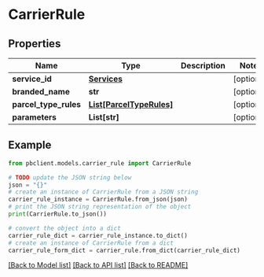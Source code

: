 # CarrierRule


## Properties

Name | Type | Description | Notes
------------ | ------------- | ------------- | -------------
**service_id** | [**Services**](Services.md) |  | [optional] 
**branded_name** | **str** |  | [optional] 
**parcel_type_rules** | [**List[ParcelTypeRules]**](ParcelTypeRules.md) |  | [optional] 
**parameters** | **List[str]** |  | [optional] 

## Example

```python
from pbclient.models.carrier_rule import CarrierRule

# TODO update the JSON string below
json = "{}"
# create an instance of CarrierRule from a JSON string
carrier_rule_instance = CarrierRule.from_json(json)
# print the JSON string representation of the object
print(CarrierRule.to_json())

# convert the object into a dict
carrier_rule_dict = carrier_rule_instance.to_dict()
# create an instance of CarrierRule from a dict
carrier_rule_form_dict = carrier_rule.from_dict(carrier_rule_dict)
```
[[Back to Model list]](../README.md#documentation-for-models) [[Back to API list]](../README.md#documentation-for-api-endpoints) [[Back to README]](../README.md)


